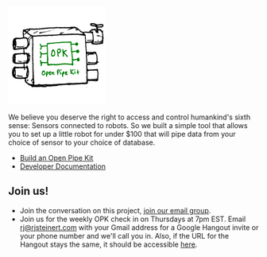 ![Open Pipe Kit concept](images/opk.png)

We believe you deserve the right to access and control humankind's sixth sense: Sensors connected to robots. So we built a simple tool that allows you to set up a little robot for under $100 that will pipe data from your choice of sensor to your choice of database.

- [Build an Open Pipe Kit](build-an-open-pipe-kit.md)
- [Developer Documentation](developer.md)

## Join us!
- Join the conversation on this project, [join our email group](https://groups.google.com/forum/#!forum/open-pipe-kit).
- Join us for the weekly OPK check in on Thursdays at 7pm EST. Email rj@rjsteinert.com  with your Gmail address for a Google Hangout invite or your phone number and we'll call you in. Also, if the URL for the Hangout stays the same, it should be accessible [here](https://plus.google.com/hangouts/_/rjsteinert.com).
